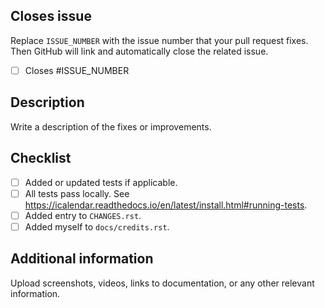 ## Closes issue
Replace `ISSUE_NUMBER` with the issue number that your pull request fixes. Then GitHub will link and automatically close the related issue.
- [ ] Closes #ISSUE_NUMBER

## Description
Write a description of the fixes or improvements.

## Checklist
- [ ] Added or updated tests if applicable.
- [ ] All tests pass locally. See https://icalendar.readthedocs.io/en/latest/install.html#running-tests.
- [ ] Added entry to `CHANGES.rst`.
- [ ] Added myself to `docs/credits.rst`.

## Additional information
Upload screenshots, videos, links to documentation, or any other relevant information.